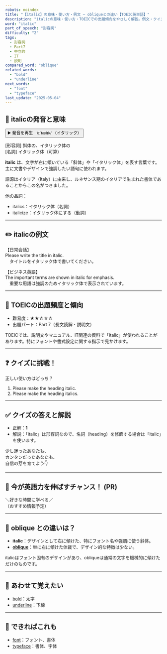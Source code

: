 ```yaml
---
robots: noindex
title: "【italic】の意味・使い方・例文 ― obliqueとの違い【TOEIC英単語】"
description: "italicの意味・使い方・TOEICでの出題傾向をやさしく解説。例文・クイズ付きでobliqueとの違いもわかりやすく学べます。"
word: "italic"
part_of_speech: "形容詞"
difficulty: "2"
tags:
  - 形容詞
  - Part7
  - 中立的
  - IT
  - 説明
compared_word: "oblique"
related_words:
  - "bold"
  - "underline"
next_words:
  - "font"
  - "typeface"
last_update: "2025-05-04"
---
```


## 🔰 italicの発音と意味

<button class="play-audio" onclick="playTTS('italic')">
  <span class="play-audio-main">
    ▶️ 発音を再生　/ɪˈtælɪk/
  </span>
  <span class="play-audio-sub">
    （イタリック）
  </span>
</button>

[形容詞] 斜体の、イタリック体の  
[名詞] イタリック体（可算）

**italic** は、文字が右に傾いている「斜体」や「イタリック体」を表す言葉です。主に文書やデザインで強調したい語句に使われます。

語源はイタリア（Italy）に由来し、ルネサンス期のイタリアで生まれた書体であることからこの名がつきました。

他の品詞：  
- italics：イタリック体（名詞）
- italicize：イタリック体にする（動詞）

---

## ✏️ italicの例文

【日常会話】  
Please write the title in italic.  
　タイトルをイタリック体で書いてください。

【ビジネス英語】  
The important terms are shown in italic for emphasis.  
　重要な用語は強調のためイタリック体で表示されています。

---

## 🎯 TOEICの出題頻度と傾向

- 難易度：★★☆☆☆
- 出題パート：Part 7（長文読解・説明文）

TOEICでは、説明文やマニュアル、IT関連の資料で「italic」が使われることがあります。特にフォントや書式設定に関する指示で見かけます。

---

## ❓ クイズに挑戦！

正しい使い方はどっち？

1. Please make the heading italic.  
2. Please make the heading italics.

---

## ✅ クイズの答えと解説

- 正解：**1**
- 解説：「italic」は形容詞なので、名詞（heading）を修飾する場合は「italic」を使います。

少し迷ったあなたも、  
カンタンだったあなたも、  
自信の芽を育てよう👇️

---

## 🚀 今が英語力を伸ばすチャンス！ (PR)

<div class="info-center">
＼好きな時間に学べる／<br>  
（おすすめ情報予定）
</div>

---

## 🤔  oblique との違いは？

- **italic**：デザインとして右に傾けた、特にフォント名や強調に使う斜体。
- **[oblique](/word/oblique/)**：単に右に傾けた体裁で、デザイン的な特徴は少ない。

italicはフォント固有のデザインがあり、obliqueは通常の文字を機械的に傾けただけのものです。

---

## 🧩 あわせて覚えたい

- [bold](/word/bold/)：太字
- [underline](/word/underline/)：下線

---

## 📖 できればこれも

- [font](/word/font/)：フォント、書体
- [typeface](/word/typeface/)：書体、字体

<!-- cvid: aid16_bid36 -->
